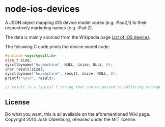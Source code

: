 node-ios-devices
================

A JSON object mapping iOS device model codes (e.g. iPad2,1) to their respectively marketing names (e.g. iPad 2).

The data is mainly sourced from the Wikipedia page [List of iOS devices](https://en.wikipedia.org/wiki/List_of_iOS_devices).

The following C code prints the device model code:
```c
#include <sys/sysctl.h>
size_t size;
sysctlbyname("hw.machine", NULL, &size, NULL, 0);
char result[size];
sysctlbyname("hw.machine", result, &size, NULL, 0);
printf("%s\n", result);

// result is a typical C string that can be passed to [NSString stringWithUTF8String:result];
```

## License
Do what you want, this is all available on the aforementioned Wiki page. Copyright 2014 Josh Oldenburg, released under the MIT license.
